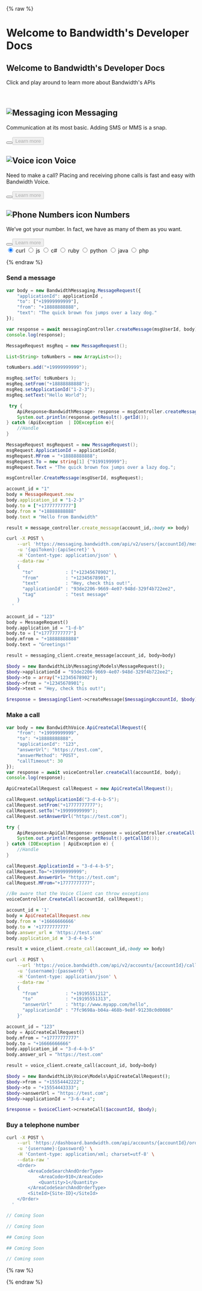 {% raw %}

<div id="hero">
  <h1 class="remove4mobile">Welcome to Bandwidth's Developer Docs</h1>
  <h2 class="mobileShow">Welcome to Bandwidth's Developer Docs</h2>
  <p>Click and play around to learn more about Bandwidth's APIs</p><br>
  <div class="cardsContainer">
    <div id="smscard" class="devCards sms active">
      <h2><img src="images/icon-messaging.svg" alt="Messaging icon" class="product--icon"> <span class="remove4mobile">Messaging</span></h2>
      <span class="remove4mobile">Communication at its most basic. Adding SMS or MMS is a snap.
      <br><br></span><button class="iconic-button iconic-small" id="smsexpand"><i class="icons8-expand-arrow"></i></button><a href="/messaging/about.html" class="aimg"><button class="fulltut" id="smsfulltut" disabled>Learn more</button></a>
    </div><div id="voicecard" class="devCards voice">
      <h2><img src="images/icon-voice.svg" alt="Voice icon" class="product--icon"> <span class="remove4mobile">Voice</span></h2>
      <span class="remove4mobile">Need to make a call? Placing and receiving phone calls is fast and easy with Bandwidth Voice.
      <br><br></span><button class="iconic-button iconic-small" id="voiceexpand"><i class="icons8-expand-arrow"></i></button><a href="/voice/about.html" class="aimg"><button class="fulltut" id="voicefulltut" disabled>Learn more</button></a>
    </div><div id="pncard"class="devCards pn">
      <h2><img src="images/icon-phonenumbers.svg" alt="Phone Numbers icon" class="product--icon"> <span class="remove4mobile">Numbers</span></h2>
      <span class="remove4mobile">We’ve got your number. In fact, we have as many of them as you want.
      <br><br></span><button class="iconic-button iconic-small" id="pnexpand"><i class="icons8-expand-arrow"></i></button><a href="/numbers/about.html" class="aimg"><button class="fulltut" id="pnfulltut" disabled>Learn more</button></a>
    </div>
  </div>
</div>

<div class="languageselector">
      <div class="radio-group clearfix">
          <input type="radio" name="basic-options" value="four" id="radio-four" class="lang-bash trigger" data-rel="lang-bash" checked />
          <label for="radio-four"><span>curl</span></label>
          <input type="radio" name="basic-options" value="one" id="radio-one" class="lang-js trigger" data-rel="lang-js"/>
          <label for="radio-one"><span>js</span></label>
          <input type="radio" name="basic-options" value="two" id="radio-two" class="lang-csharp trigger" data-rel="lang-csharp"/>
          <label for="radio-two"><span>c#</span></label>
          <input type="radio" name="basic-options" value="three" id="radio-three" class="lang-ruby trigger" data-rel="lang-ruby"/>
          <label for="radio-three"><span>ruby</span></label>
          <input type="radio" name="basic-options" value="five" id="radio-five" class="lang-python trigger" data-rel="lang-python"/>
          <label for="radio-five"><span>python</span></label>
          <input type="radio" name="basic-options" value="six" id="radio-six" class="lang-java trigger" data-rel="lang-java"/>
          <label for="radio-six"><span>java</span></label>
          <input type="radio" name="basic-options" value="seven" id="radio-seven" class="lang-php trigger" data-rel="lang-php"/>
          <label for="radio-seven"><span>php</span></label>
      </div>
   </div>

<div class="divider"></div>

{% endraw %}

### Send a message

```js
var body = new BandwidthMessaging.MessageRequest({
    "applicationId": applicationId ,
    "to": ["+19999999999"],
    "from": "+18888888888",
    "text": "The quick brown fox jumps over a lazy dog."
});

var response = await messagingController.createMessage(msgUserId, body);
console.log(response);
```

```java
MessageRequest msgReq = new MessageRequest();

List<String> toNumbers = new ArrayList<>();

toNumbers.add("+19999999999");

msgReq.setTo( toNumbers );
msgReq.setFrom("+18888888888");
msgReq.setApplicationId("1-2-3");
msgReq.setText("Hello World");

 try {
    ApiResponse<BandwidthMessage> response = msgController.createMessage(accountId, messageRequest);
    System.out.println(response.getResult().getId());
} catch (ApiException  | IOException e){
    //Handle
}
```

```csharp
MessageRequest msgRequest = new MessageRequest();
msgRequest.ApplicationId = applicationId;
msgRequest.MFrom = "+18888888888";
msgRequest.To = new string[1] {"9199199999"};
msgRequest.Text = "The quick brown fox jumps over a lazy dog.";

msgController.CreateMessage(msgUserId, msgRequest);
```

```ruby
account_id = "1"
body = MessageRequest.new
body.application_id = "1-2-3"
body.to = ["+17777777777"]
body.from = "+18888888888"
body.text = "Hello from Bandwidth"

result = message_controller.create_message(account_id,:body => body)
```

```bash
curl -X POST \
    --url 'https://messaging.bandwidth.com/api/v2/users/{accountId}/messages' \
    -u '{apiToken}:{apiSecret}' \
    -H 'Content-type: application/json' \
    --data-raw '
    {
      "to"            : ["+12345678902"],
      "from"          : "+12345678901",
      "text"          : "Hey, check this out!",
      "applicationId" : "93de2206-9669-4e07-948d-329f4b722ee2",
      "tag"           : "test message"
    }
  '
```

```python
account_id = "123"
body = MessageRequest()
body.application_id = "1-d-b"
body.to = ["+17777777777"]
body.mfrom = "+18888888888"
body.text = "Greetings!"

result = messaging_client.create_message(account_id, body=body)
```

```php
$body = new BandwidthLib\Messaging\Models\MessageRequest();
$body->applicationId = "93de2206-9669-4e07-948d-329f4b722ee2";
$body->to = array("+12345678902");
$body->from = "+12345678901";
$body->text = "Hey, check this out!";

$response = $messagingClient->createMessage($messagingAccountId, $body);
```

### Make a call

```js
var body = new BandwidthVoice.ApiCreateCallRequest({
    "from": "+19999999999",
    "to": "+18888888888",
    "applicationId": "123",
    "answerUrl": "https://test.com",
    "answerMethod": "POST",
    "callTimeout": 30
});
var response = await voiceController.createCall(accountId, body);
console.log(response);
```

```java
ApiCreateCallRequest callRequest = new ApiCreateCallRequest();

callRequest.setApplicationId("3-d-4-b-5");
callRequest.setFrom("+17777777777");
callRequest.setTo("+19999999999");
callRequest.setAnswerUrl("https://test.com");

try {
    ApiResponse<ApiCallResponse> response = voiceController.createCall(accountId, callRequest);
    System.out.println(response.getResult().getCallId());
} catch (IOException | ApiException e) {
    //Handle
}
```

```csharp
callRequest.ApplicationId = "3-d-4-b-5";
callRequest.To="+19999999999";
callRequest.AnswerUrl= "https://test.com";
callRequest.MFrom="+17777777777";

//Be aware that the Voice Client can throw exceptions
voiceController.CreateCall(accountId, callRequest);
```

```ruby
account_id = '1'
body = ApiCreateCallRequest.new
body.from = '+16666666666'
body.to = '+17777777777'
body.answer_url = 'https://test.com'
body.application_id = '3-d-4-b-5'

result = voice_client.create_call(account_id,:body => body)
```


```bash
curl -X POST \
    --url 'https://voice.bandwidth.com/api/v2/accounts/{accountId}/calls' \
    -u '{username}:{password}' \
    -H 'Content-type: application/json' \
    --data-raw '
    {
      "from"          : "+19195551212",
      "to"            : "+19195551313",
      "answerUrl"     : "http://www.myapp.com/hello",
      "applicationId" : "7fc9698a-b04a-468b-9e8f-91238c0d0086"
    }'
```

```python
account_id = "123"
body = ApiCreateCallRequest()
body.mfrom = "+17777777777"
body.to = "+16666666666"
body.application_id = "3-d-4-b-5"
body.answer_url = "https://test.com"

result = voice_client.create_call(account_id, body=body)
```

```php
$body = new BandwidthLib\Voice\Models\ApiCreateCallRequest();
$body->from = "+15554442222";
$body->to = "+15554443333";
$body->answerUrl = "https://test.com";
$body->applicationId = "3-6-4-a";

$response = $voiceClient->createCall($accountId, $body);
```

### Buy a telephone number

```bash
curl -X POST \
    --url 'https://dashboard.bandwidth.com/api/accounts/{accountId}/orders' \
    -u '{username}:{password}' \
    -H 'Content-type: application/xml; charset=utf-8' \
    --data-raw '
    <Order>
        <AreaCodeSearchAndOrderType>
            <AreaCode>910</AreaCode>
            <Quantity>1</Quantity>
        </AreaCodeSearchAndOrderType>
        <SiteId>{Site-ID}</SiteId>
    </Order>
  '
```

```js
// Coming Soon
```

```csharp
// Coming Soon
```

```ruby
## Coming Soon
```

```python
## Coming Soon
```

```php
// Coming soon
```

{% raw %}

<script src="https://ajax.googleapis.com/ajax/libs/jquery/3.1.0/jquery.min.js"></script>
<script>
$(document).ready(function setup() {

	/* Removed 
	if(gitbook){
		gitbook.events.bind('page.change', function() { landing(); } );
	}
	*/

	landing();
});


	
function landing(){
  if (window.innerWidth >= 980) {

  // Adding classes for sms, voice and pns
  $('#send-a-message').nextUntil('h3').addClass('smstut');
  $('#send-a-message').addClass('smstut');
  $('#make-a-call').nextUntil('h3').addClass('voicetut');
  $('#make-a-call').addClass('voicetut');
  $('#buy-a-telephone-number').nextUntil('div').addClass('pntut');
  $('#buy-a-telephone-number').addClass('pntut');

  // Access to parent div on this page only
  $('#hero').parent().addClass('landingpage');

  // Setting default language
  $('.lang-bash').parent().addClass('active');

  // Toggle between languages
  $('code').not('.lang-bash').parent().hide();
  $('li pre').show();
  $('.trigger').click(function() {
      $('code').parent().removeClass('active');
      $('.' + $(this).data('rel')).parent().addClass('active');

      if ($('#voicecard').hasClass('active')){
        tuts.hide();
        $('.voicetut.active').show();
      }
      if ($('#smscard').hasClass('active')){
        tuts.hide();
        $('.smstut.active').show();
      } else if ($('#pncard').hasClass('active')){
        tuts.hide();
        $('.pntut.active').show();
      }
  });

  // Showing proper code sample or sms, voice and pns
  var tuts = $('.voicetut, .smstut, .pntut');

  tuts.hide();

  // Disable buttons on cards that are inactive
  $('.devCards.active').find('.fulltut').prop("disabled",false);

  $('#smsexpand').click(function(){
      tuts.hide();
      $('.smstut.active').show();
      $('.devCards').removeClass('active');
      $(this).parent().addClass('active');
      $('.devCards').find('.fulltut').prop("disabled",true);
      $('.devCards.active').find('.fulltut').prop("disabled",false);
  });
  $('#voiceexpand').click(function(){
      tuts.hide();
      $('.voicetut.active').show();
      $('.devCards').removeClass('active');
      $(this).parent().addClass('active');
      $('.devCards').find('.fulltut').prop("disabled",true);
      $('.devCards.active').find('.fulltut').prop("disabled",false);
  });

  $('#pnexpand').click(function(){
      tuts.hide();
      $('.pntut.active').show();
      $('.devCards').removeClass('active');
      $(this).parent().addClass('active');
      $('.devCards').find('.fulltut').prop("disabled",true);
      $('.devCards.active').find('.fulltut').prop("disabled",false);
  });
  $('.smstut.active').show();

  // Mobile
  } else {
    // Adding classes for sms, voice and pns
    <!-- $('.book-summary, .book-body').addClass('mobile'); -->
    $('#send-a-message').nextUntil('h3').addClass('smstut');
    $('#send-a-message').addClass('smstut');
    $('#make-a-call').nextUntil('h3').addClass('voicetut');
    $('#make-a-call').addClass('voicetut');
    $('#buy-a-telephone-number').nextUntil('div').addClass('pntut');
    $('#buy-a-telephone-number').addClass('pntut');

    // Access to parent div on this page only
    $('#hero').parent().addClass('landingpage');

    // Setting default language
    $('.lang-bash').parent().addClass('active');

    // Toggle between languages
    $('code').not('.lang-bash').parent().hide();
    $('li pre').show();
    $('.trigger').click(function() {
        $('code').parent().removeClass('active');
        $('.' + $(this).data('rel')).parent().addClass('active');

        if ($('#voicecard').hasClass('active')){
          tuts.hide();
          $('.voicetut.active').show();
        }
        if ($('#smscard').hasClass('active')){
          tuts.hide();
          $('.smstut.active').show();
        } else if ($('#pncard').hasClass('active')){
          tuts.hide();
          $('.pntut.active').show();
        }
    });

    // Showing proper code sample or sms, voice and pns
    var tuts = $('.voicetut, .smstut, .pntut');

    tuts.hide();

    // Disable buttons on cards that are inactive
    $('.devCards.active').find('.fulltut').prop("disabled",false);

    $('#smscard').click(function(){
        tuts.hide();
        $('.smstut.active').show();
        $('.devCards').removeClass('active');
        $(this).addClass('active');
        $('.devCards').find('.fulltut').prop("disabled",true);
        $('.devCards.active').find('.fulltut').prop("disabled",false);
    });
    $('#voicecard').click(function(){
        tuts.hide();
        $('.voicetut.active').show();
        $('.devCards').removeClass('active');
        $(this).addClass('active');
        $('.devCards').find('.fulltut').prop("disabled",true);
        $('.devCards.active').find('.fulltut').prop("disabled",false);
    });

    $('#pncard').click(function(){
        tuts.hide();
        $('.pntut.active').show();
        $('.devCards').removeClass('active');
        $(this).addClass('active');
        $('.devCards').find('.fulltut').prop("disabled",true);
        $('.devCards.active').find('.fulltut').prop("disabled",false);
    });
    $('.smstut.active').show();
  }
}
</script>

{% endraw %}
